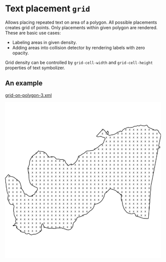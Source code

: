 
# Text placement `grid`

Allows placing repeated text on area of a polygon. All possible placements creates grid of points. Only placements within given polygon are rendered. These are basic use cases:

* Labeling areas in given density.
* Adding areas into collision detector by rendering labels with zero opacity.

Grid density can be controlled by `grid-cell-width` and `grid-cell-height` properties of text symbolizer.

## An example

[grid-on-polygon-3.xml](https://github.com/mapycz/test-data-visual/blob/master/styles/grid-on-polygon-3.xml)

![grid-on-polygon-3](https://raw.githubusercontent.com/mapycz/test-data-visual/master/images/grid-on-polygon-3-800-800-1.0-agg-reference.png)
